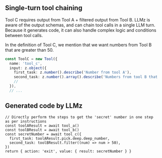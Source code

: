 ## Single-turn tool chaining

Tool C requires output from Tool A + filtered output from Tool B.
LLMz is aware of the output schemas, and can chain tool calls in a single LLM turn.
Because it generates code, it can also handle complex logic and conditions between tool calls.

In the definition of Tool C, we mention that we want numbers from Tool B that are greater than 50.

```ts
const ToolC = new Tool({
  name: 'tool_c',
  input: z.object({
    first_task: z.number().describe('Number from tool A'),
    second_task: z.number().array().describe('Numbers from tool B that are greater than 50'),
    //                                                                 ^^^^^^^^^^^^^^^^^^^^
  }),
  // ...
```

## Generated code by LLMz

```tsx
// Directly perform the steps to get the 'secret' number in one step as per instructions
const toolAResult = await tool_a()
const toolBResult = await tool_b()
const secretNumber = await tool_c({
  first_task: toolAResult.pick.deep.deep_number,
  second_task: toolBResult.filter((num) => num > 50),
})
return { action: 'exit', value: { result: secretNumber } }
```
